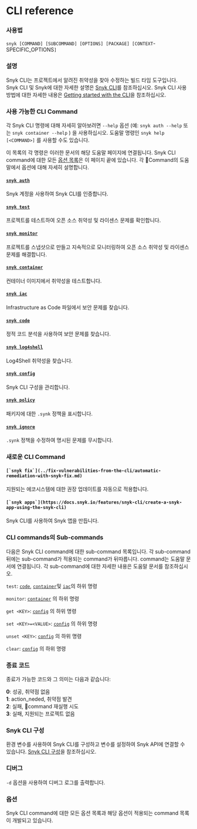 # CLI reference

### 사용법

`snyk [COMMAND] [SUBCOMMAND] [OPTIONS] [PACKAGE] [CONTEXT`-SPECIFIC\_OPTIONS`]`

### 설명

Snyk CLI는 프로젝트에서 알려진 취약성을 찾아 수정하는 빌드 타임 도구입니다. Snyk CLI 및 Snyk에 대한 자세한 설명은 [Snyk CLI](https://github.com/snyk/user-docs/tree/5e52535b78618f57eda40eb08fc8fbf91e16f1f0/docs/features/snyk-cli)를 참조하십시오. Snyk CLI 사용 방법에 대한 자세한 내용은 [Getting started with the CLI](https://github.com/snyk/user-docs/tree/5e52535b78618f57eda40eb08fc8fbf91e16f1f0/docs/features/snyk-cli/getting-started-with-the-cli)을 참조하십시오.

### 사용 가능한 CLI Command

각 Snyk CLI 명령에 대해 자세히 알아보려면 `--help` 옵션 (예: `snyk auth --help` 또는 `snyk container --help` ) 을 사용하십시오. 도움말 명령인 `snyk help [<COMMAND>]` 를 사용할 수도 있습니다.

이 목록의 각 명령은 이러한 문서의 해당 도움말 페이지에 연결됩니다. Snyk CLI command에 대한 모든 [옵션 목록](https://github.com/snyk/user-docs/tree/5e52535b78618f57eda40eb08fc8fbf91e16f1f0/docs/features/snyk-cli/cli-reference#options)은 이 페이지 끝에 있습니다. 각 Command의 도움말에서 옵션에 대해 자세히 설명합니다.

#### [`snyk auth`](https://github.com/snyk/user-docs/blob/5e52535b78618f57eda40eb08fc8fbf91e16f1f0/docs/features/snyk-cli/commands/auth.md)

Snyk 계정을 사용하여 Snyk CLI를 인증합니다.

#### [`snyk test`](https://github.com/snyk/user-docs/blob/5e52535b78618f57eda40eb08fc8fbf91e16f1f0/docs/features/snyk-cli/commands/test.md)

프로젝트를 테스트하여 오픈 소스 취약성 및 라이센스 문제를 확인합니다.

#### [`snyk monitor`](https://github.com/snyk/user-docs/blob/5e52535b78618f57eda40eb08fc8fbf91e16f1f0/docs/features/snyk-cli/commands/monitor.md)

프로젝트를 스냅샷으로 만들고 지속적으로 모니터링하여 오픈 소스 취약성 및 라이센스 문제를 해결합니다.

#### [`snyk container`](https://github.com/snyk/user-docs/blob/5e52535b78618f57eda40eb08fc8fbf91e16f1f0/docs/features/snyk-cli/commands/container.md)

컨테이너 이미지에서 취약성을 테스트합니다.

#### [`snyk iac`](https://github.com/snyk/user-docs/blob/5e52535b78618f57eda40eb08fc8fbf91e16f1f0/docs/features/snyk-cli/commands/iac.md)

Infrastructure as Code 파일에서 보안 문제를 찾습니다.

#### [`snyk code`](https://github.com/snyk/user-docs/blob/5e52535b78618f57eda40eb08fc8fbf91e16f1f0/docs/features/snyk-cli/commands/code.md)

정적 코드 분석을 사용하여 보안 문제를 찾습니다.

#### [`snyk log4shell`](https://github.com/snyk/user-docs/blob/5e52535b78618f57eda40eb08fc8fbf91e16f1f0/docs/features/snyk-cli/commands/log4shell.md)

Log4Shell 취약성을 찾습니다.

#### [`snyk config`](https://github.com/snyk/user-docs/blob/5e52535b78618f57eda40eb08fc8fbf91e16f1f0/docs/features/snyk-cli/commands/config.md)

Snyk CLI 구성을 관리합니다.

#### [`snyk policy`](https://github.com/snyk/user-docs/blob/5e52535b78618f57eda40eb08fc8fbf91e16f1f0/docs/features/snyk-cli/commands/policy.md)

패키지에 대한 `.synk` 정책을 표시합니다.

#### [`snyk ignore`](https://github.com/snyk/user-docs/blob/5e52535b78618f57eda40eb08fc8fbf91e16f1f0/docs/features/snyk-cli/commands/ignore.md)

`.synk` 정책을 수정하여 명시된 문제를 무시합니다.

### 새로운 CLI Command

#### ``[`snyk fix`](../fix-vulnerabilities-from-the-cli/automatic-remediation-with-snyk-fix.md)``

지원되는 에코시스템에 대한 권장 업데이트를 자동으로 적용합니다.

#### ``[`snyk apps`](https://docs.snyk.io/features/snyk-cli/create-a-snyk-app-using-the-snyk-cli)``

Snyk CLI를 사용하여 Snyk 앱을 만듭니다.

### CLI commands의 Sub-commands

다음은 Snyk CLI command에 대한 sub-command 목록입니다. 각 sub-command 뒤에는 sub-command가 적용되는 command가 뒤따릅니다. command는 도움말 문서에 연결됩니다. 각 sub-command에 대한 자세한 내용은 도움말 문서를 참조하십시오.

`test`: [`code`](cli-command/undefined-1.md), [`container`](cli-command/undefined-3.md)및 [`iac`](cli-command/iac.md)의 하위 명령

`monitor`: [`container`](cli-command/undefined-3.md) 의 하위 명령

`get <KEY>`: [`config`](cli-command/undefined-2.md) 의 하위 명령

`set <KEY>=<VALUE>`: [`config`](cli-command/undefined-2.md) 의 하위 명령

`unset <KEY>`: [`config`](cli-command/undefined-2.md) 의 하위 명령

`clear`: [`config`](cli-command/undefined-2.md) 의 하위 명령

### 종료 코드

종료가 가능한 코드와 그 의미는 다음과 같습니다:

**0**: 성공, 취약점 없음\
**1**: action\_neded, 취약점 발견\
**2**: 실패, command 재실행 시도\
**3**: 실패, 지원되는 프로젝트 없음

### Snyk CLI 구성

환경 변수를 사용하여 Snyk CLI를 구성하고 변수를 설정하여 Snyk API에 연결할 수 있습니다. [Snyk CLI 구성](snyk-cli.md)을 참조하십시오.

### 디버그

`-d` 옵션을 사용하여 디버그 로그를 출력합니다.

### 옵션

Snyk CLI command에 대한 모든 옵션 목록과 해당 옵션이 적용되는 command 목록이 개발되고 있습니다.
